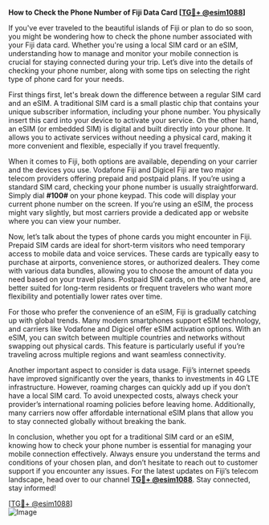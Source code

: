 **How to Check the Phone Number of Fiji Data Card [[TG💪+ @esim1088](https://t.me/s/esim1088)]**

If you've ever traveled to the beautiful islands of Fiji or plan to do so soon, you might be wondering how to check the phone number associated with your Fiji data card. Whether you're using a local SIM card or an eSIM, understanding how to manage and monitor your mobile connection is crucial for staying connected during your trip. Let’s dive into the details of checking your phone number, along with some tips on selecting the right type of phone card for your needs.

First things first, let's break down the difference between a regular SIM card and an eSIM. A traditional SIM card is a small plastic chip that contains your unique subscriber information, including your phone number. You physically insert this card into your device to activate your service. On the other hand, an eSIM (or embedded SIM) is digital and built directly into your phone. It allows you to activate services without needing a physical card, making it more convenient and flexible, especially if you travel frequently.

When it comes to Fiji, both options are available, depending on your carrier and the devices you use. Vodafone Fiji and Digicel Fiji are two major telecom providers offering prepaid and postpaid plans. If you’re using a standard SIM card, checking your phone number is usually straightforward. Simply dial **#100#** on your phone keypad. This code will display your current phone number on the screen. If you’re using an eSIM, the process might vary slightly, but most carriers provide a dedicated app or website where you can view your number.

Now, let’s talk about the types of phone cards you might encounter in Fiji. Prepaid SIM cards are ideal for short-term visitors who need temporary access to mobile data and voice services. These cards are typically easy to purchase at airports, convenience stores, or authorized dealers. They come with various data bundles, allowing you to choose the amount of data you need based on your travel plans. Postpaid SIM cards, on the other hand, are better suited for long-term residents or frequent travelers who want more flexibility and potentially lower rates over time.

For those who prefer the convenience of an eSIM, Fiji is gradually catching up with global trends. Many modern smartphones support eSIM technology, and carriers like Vodafone and Digicel offer eSIM activation options. With an eSIM, you can switch between multiple countries and networks without swapping out physical cards. This feature is particularly useful if you’re traveling across multiple regions and want seamless connectivity.

Another important aspect to consider is data usage. Fiji’s internet speeds have improved significantly over the years, thanks to investments in 4G LTE infrastructure. However, roaming charges can quickly add up if you don’t have a local SIM card. To avoid unexpected costs, always check your provider’s international roaming policies before leaving home. Additionally, many carriers now offer affordable international eSIM plans that allow you to stay connected globally without breaking the bank.

In conclusion, whether you opt for a traditional SIM card or an eSIM, knowing how to check your phone number is essential for managing your mobile connection effectively. Always ensure you understand the terms and conditions of your chosen plan, and don’t hesitate to reach out to customer support if you encounter any issues. For the latest updates on Fiji’s telecom landscape, head over to our channel **[TG💪+ @esim1088](https://t.me/s/esim1088)**. Stay connected, stay informed!

[[TG💪+ @esim1088](https://t.me/s/esim1088)]  
![Image](https://i.postimg.cc/Y0z9fWf4/image.png)